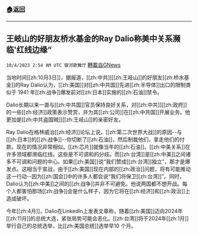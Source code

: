 ###  [:house:返回](README.md)
---


## 王岐山的好朋友桥水基金的Ray Dalio称美中关系濒临'红线边缘“
`10/4/2023 2:54 AM UTC 银河歌舞厅` [轉載自GNews](https://gnews.org/articles/1778533)

当地时间[[zh:10月3日]]，据报道，[[zh:中共]][[zh:王岐山]]的好朋友[[zh:桥水基金]]的Ray Dalio认为，[[zh:美国]]对[[zh:中共国]]先进[[zh:半导体]]出口的限制类似于 1941 年[[zh:战争]]爆发前对[[zh:日本]]实施的[[zh:石油]]禁令。

Dalio长期以来一直与[[zh:中共国]]官员保持良好关系，对[[zh:中共]][[zh:政府]]的一些[[zh:经济]]政策表示赞赏，并为其[[zh:公司]]在[[zh:中共国]]开展业务。他更加是[[zh:中共盗国贼]][[zh:王岐山]]的亲密好友。

Ray Dalio在格林威治[[zh:经济]]论坛上说，[[zh:第二次世界大战]]的原因--与[[zh:日本]]的[[zh:战争]]--你切断了[[zh:石油]]，然后制裁他们，拿走他们的付款。现在的情况非常相似。[[zh:芯片]]就像当年的[[zh:石油]]。[[zh:中美关系]]在许多领域都濒临红线。这些是不可调和的分歧。而[[zh:台湾]]是[[zh:中美]]之间诸多不可调和问题的中心。如果[[zh:美国]]说“我们赞成[[zh:台湾]]独立”，那才是爆发点。这相当于宣战，由于[[zh:美国]]现在内部的[[zh:政治]]问题，将有可能推动这一行动--因为[[zh:国会]]中的许多人都会说“我们将保卫[[zh:台湾]]”。同时，Dalio认为[[zh:中美]]之间的[[zh:战争]]并非不可避免。他说两国都不想开战。每个人都害怕那场[[zh:战争]]会是什么样子，因为它将在[[zh:经济]]和[[zh:政治]]上造成破坏。

今年[[zh:4月]]，Dalio在LinkedIn上发表文章称，随着[[zh:美国]]迈向2024年[[zh:11月]]的总统大选，紧张局势可能会恶化。[[zh:台湾]]将于2024年[[zh:1月]]举行自己的总统选举，比[[zh:美国总统]]选举早10 个月。


